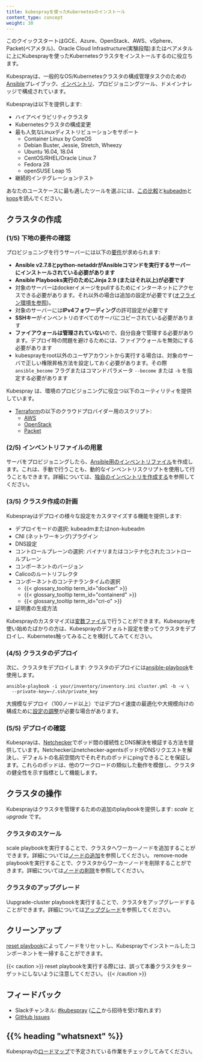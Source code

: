 ```yaml
---
title: kubesprayを使ったKubernetesのインストール
content_type: concept
weight: 30
---
```


<!-- overview -->

このクイックスタートはGCE、Azure、OpenStack、AWS、vSphere、Packet(ベアメタル)、Oracle Cloud Infrastructure(実験段階)またはベアメタルに上にKubesprayを使ったKubernetesクラスタをインストールするのに役立ちます。

Kubesprayは、一般的なOS/Kubernetesクラスタの構成管理タスクのための[Ansible](http://docs.ansible.com/)プレイブック、[インベントリ](https://github.com/kubernetes-sigs/kubespray/blob/master/docs/ansible.md)、プロビジョニングツール、ドメインナレッジで構成されています。

Kubesprayは以下を提供します:

* ハイアベイラビリティクラスタ
* Kubernetesクラスタの構成変更
* 最も人気なLinuxディストリビューションをサポート
  * Container Linux by CoreOS
  * Debian Buster, Jessie, Stretch, Wheezy
  * Ubuntu 16.04, 18.04
  * CentOS/RHEL/Oracle Linux 7
  * Fedora 28
  * openSUSE Leap 15
* 継続的インテグレーションテスト

あなたのユースケースに最も適したツールを選ぶには、[この比較](https://github.com/kubernetes-sigs/kubespray/blob/master/docs/comparisons.md)と[kubeadm](/docs/admin/kubeadm/)と[kops](/docs/setup/production-environment/tools/kops/)を読んでください。



<!-- body -->

## クラスタの作成

### (1/5) 下地の要件の確認

プロビジョニングを行うサーバーには以下の[要件](https://github.com/kubernetes-sigs/kubespray#requirements)が求められます:

* **Ansible v2.7.8とpython-netaddrがAnsibleコマンドを実行するサーバーにインストールされている必要があります**
* **Ansible Playbooks実行のためにJinja 2.9 (またはそれ以上)が必要です**
* 対象のサーバーはdockerイメージをpullするためにインターネットにアクセスできる必要があります。それ以外の場合は追加の設定が必要です([オフライン環境を参照](https://github.com/kubernetes-sigs/kubespray/blob/master/docs/offline-environment.md))。
* 対象のサーバーには**IPv4フォワーディング**の許可設定が必要です
* **SSHキー**がインベントリのすべてのサーバにコピーされている必要があります
* **ファイアウォールは管理されていない**ので、自分自身で管理する必要があります。デプロイ時の問題を避けるためには、ファイアウォールを無効にする必要があります
* kubesprayをroot以外のユーザアカウントから実行する場合は、対象のサーバで正しい権限昇格方法を設定しておく必要があります。その際 `ansible_become` フラグまたはコマンドパラメータ `--become` または `-b` を指定する必要があります

Kubespray は、環境のプロビジョニングに役立つ以下のユーティリティを提供しています。

* [Terraform](https://www.terraform.io/)の以下のクラウドプロバイダー用のスクリプト:
  * [AWS](https://github.com/kubernetes-sigs/kubespray/tree/master/contrib/terraform/aws)
  * [OpenStack](https://github.com/kubernetes-sigs/kubespray/tree/master/contrib/terraform/openstack)
  * [Packet](https://github.com/kubernetes-sigs/kubespray/tree/master/contrib/terraform/packet)

### (2/5) インベントリファイルの用意

サーバをプロビジョニングしたら、[Ansible用のインベントリファイル]((http://docs.ansible.com/ansible/intro_inventory.html))を作成します。これは、手動で行うことも、動的なインベントリスクリプトを使用して行うこともできます。詳細については、[独自のインベントリを作成する]((https://github.com/kubernetes-sigs/kubespray/blob/master/docs/getting-started.md#building-your-own-inventory))を参照してください。

### (3/5) クラスタ作成の計画

Kubesprayはデプロイの様々な設定をカスタマイズする機能を提供します:

* デプロイモードの選択: kubeadmまたはnon-kubeadm
* CNI (ネットワーキング)プラグイン
* DNS設定
* コントロールプレーンの選択: バイナリまたはコンテナ化されたコントロールプレーン
* コンポーネントのバージョン
* Calicoのルートリフレクタ
* コンポーネントのコンテナランタイムの選択
  * {{< glossary_tooltip term_id="docker" >}}
  * {{< glossary_tooltip term_id="containerd" >}}
  * {{< glossary_tooltip term_id="cri-o" >}}
* 証明書の生成方法

Kubesprayのカスタマイズは[変数ファイル](http://docs.ansible.com/ansible/playbooks_variables.html)で行うことができます。Kubesprayを使い始めたばかりの方は、Kubesprayのデフォルト設定を使ってクラスタをデプロイし、Kubernetes触ってみることを検討してみてください。

### (4/5) クラスタのデプロイ

次に、クラスタをデプロイします:
クラスタのデプロイには[ansible-playbook](https://github.com/kubernetes-sigs/kubespray/blob/master/docs/getting-started.md#starting-custom-deployment)を使用します。

```shell
ansible-playbook -i your/inventory/inventory.ini cluster.yml -b -v \
  --private-key=~/.ssh/private_key
```

大規模なデプロイ（100ノード以上）ではデプロイ速度の最適化や大規模向けの構成ために[設定の調整]((https://github.com/kubernetes-sigs/kubespray/blob/master/docs/large-deployments.md))が必要な場合があります。

### (5/5) デプロイの確認

Kubesprayは、[Netchecker](https://github.com/kubernetes-sigs/kubespray/blob/master/docs/netcheck.md)でポッド間の接続性とDNS解決を検証する方法を提供しています。Netcheckerはnetchecker-agentsポッドがDNSリクエストを解決し、デフォルトの名前空間内でそれぞれのポッドにpingできることを保証します。これらのポッドは、他のワークロードの類似した動作を模倣し、クラスタの健全性を示す指標として機能します。

## クラスタの操作

Kubesprayはクラスタを管理するための追加のplaybookを提供します: _scale_ と _upgrade_ です。

### クラスタのスケール

scale playbookを実行することで、クラスタへワーカーノードを追加することができます。詳細については[ノードの追加](https://github.com/kubernetes-sigs/kubespray/blob/master/docs/getting-started.md#adding-nodes)を参照してください。
remove-node playbookを実行することで、クラスタからワーカーノードを削除することができます。詳細については[ノードの削除](https://github.com/kubernetes-sigs/kubespray/blob/master/docs/getting-started.md#remove-nodes)を参照してください。

### クラスタのアップグレード

Uupgrade-cluster playbookを実行することで、クラスタをアップグレードすることができます。詳細については[アップグレード](https://github.com/kubernetes-sigs/kubespray/blob/master/docs/upgrades.md)を参照してください。

## クリーンアップ

[reset playbook](https://github.com/kubernetes-sigs/kubespray/blob/master/reset.yml)によってノードをリセットし、Kubesprayでインストールしたコンポーネントを一掃することができます。


{{< caution >}}
reset playbookを実行する際には、誤って本番クラスタをターゲットにしないように注意してください。
{{< /caution >}}

## フィードバック

* Slackチャンネル: [#kubespray](https://kubernetes.slack.com/messages/kubespray/) ([ここ](http://slack.k8s.io/)から招待を受け取れます)
* [GitHub Issues](https://github.com/kubernetes-sigs/kubespray/issues)



## {{% heading "whatsnext" %}}


Kubesprayの[ロードマップ](https://github.com/kubernetes-sigs/kubespray/blob/master/docs/roadmap.md)で予定されている作業をチェックしてみてください。

